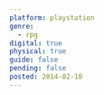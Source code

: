 ```yaml
---
platform: playstation
genre:
  - rpg
digital: true
physical: true
guide: false
pending: false
posted: 2014-02-10
---
```

